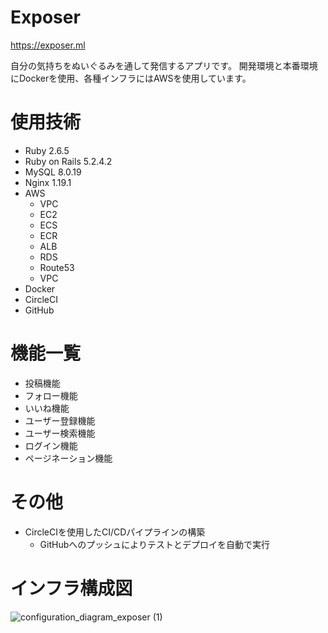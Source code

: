 # Exposer

https://exposer.ml

自分の気持ちをぬいぐるみを通して発信するアプリです。
開発環境と本番環境にDockerを使用、各種インフラにはAWSを使用しています。

# 使用技術

* Ruby 2.6.5
* Ruby on Rails 5.2.4.2
* MySQL 8.0.19 
* Nginx 1.19.1
* AWS
  * VPC
  * EC2
  * ECS
  * ECR
  * ALB
  * RDS
  * Route53
  * VPC
* Docker
* CircleCI
* GitHub

# 機能一覧

* 投稿機能
* フォロー機能
* いいね機能
* ユーザー登録機能
* ユーザー検索機能
* ログイン機能
* ページネーション機能

# その他
* CircleCIを使用したCI/CDパイプラインの構築
  * GitHubへのプッシュによりテストとデプロイを自動で実行


# インフラ構成図
![configuration_diagram_exposer (1)](https://user-images.githubusercontent.com/65379809/88986799-f1ec0080-d30e-11ea-9b3c-ea3d612c7130.png)
